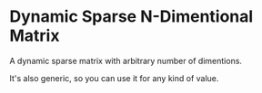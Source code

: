 # Dynamic Sparse N-Dimentional Matrix
A dynamic sparse matrix with arbitrary number of dimentions.

It's also generic, so you can use it for any kind of value.

